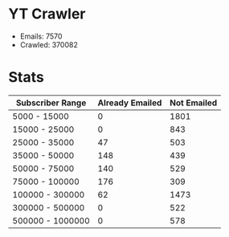 # YT Crawler
- Emails: 7570
- Crawled: 370082

# Stats
| Subscriber Range  | Already Emailed | Not Emailed |
|-------|-------|-------|
| 5000 - 15000 | 0 | 1801 |
| 15000 - 25000 | 0 | 843 |
| 25000 - 35000 | 47 | 503 |
| 35000 - 50000 | 148 | 439 |
| 50000 - 75000 | 140 | 529 |
| 75000 - 100000 | 176 | 309 |
| 100000 - 300000 | 62 | 1473 |
| 300000 - 500000 | 0 | 522 |
| 500000 - 1000000 | 0 | 578 |
